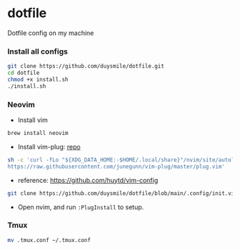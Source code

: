 # dotfile
Dotfile config on my machine

### Install all configs
```bash
git clone https://github.com/duysmile/dotfile.git
cd dotfile
chmod +x install.sh
./install.sh
```

### Neovim
- Install vim
```bash
brew install neovim
```
- Install vim-plug: [repo](https://github.com/junegunn/vim-plug)
```bash
sh -c 'curl -fLo "${XDG_DATA_HOME:-$HOME/.local/share}"/nvim/site/autoload/plug.vim --create-dirs \
https://raw.githubusercontent.com/junegunn/vim-plug/master/plug.vim'
```
- reference: https://github.com/huytd/vim-config
```bash
git clone https://github.com/duysmile/dotfile/blob/main/.config/init.vim ~/.config/nvim/
```
- Open nvim, and run `:PlugInstall` to setup.

### Tmux
```bash
mv .tmux.conf ~/.tmux.conf
```
